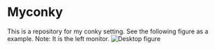 # Myconky
This is a repository for my conky setting.
See the following figure as a example. 
Note: It is the left monitor.
![Desktop figure](https://github.com/hui-aqua/image-repository/blob/master/ScreenshotForconky.png)
